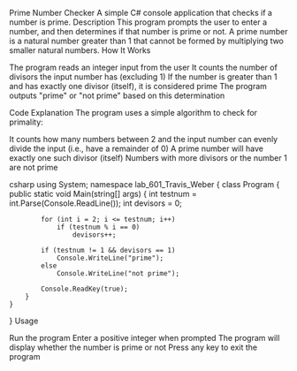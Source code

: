 Prime Number Checker
A simple C# console application that checks if a number is prime.
Description
This program prompts the user to enter a number, and then determines if that number is prime or not. A prime number is a natural number greater than 1 that cannot be formed by multiplying two smaller natural numbers.
How It Works

The program reads an integer input from the user
It counts the number of divisors the input number has (excluding 1)
If the number is greater than 1 and has exactly one divisor (itself), it is considered prime
The program outputs "prime" or "not prime" based on this determination

Code Explanation
The program uses a simple algorithm to check for primality:

It counts how many numbers between 2 and the input number can evenly divide the input (i.e., have a remainder of 0)
A prime number will have exactly one such divisor (itself)
Numbers with more divisors or the number 1 are not prime

csharp 
using System;
namespace lab_601_Travis_Weber
{
    class Program
    {
        public static void Main(string[] args)
        {
            int testnum = int.Parse(Console.ReadLine());
            int devisors = 0;
            
            for (int i = 2; i <= testnum; i++)
                if (testnum % i == 0)                        
                    devisors++;

            if (testnum != 1 && devisors == 1)                 
                Console.WriteLine("prime");
            else                          
                Console.WriteLine("not prime");
                
            Console.ReadKey(true);
        }
    }
}
Usage

Run the program
Enter a positive integer when prompted
The program will display whether the number is prime or not
Press any key to exit the program
